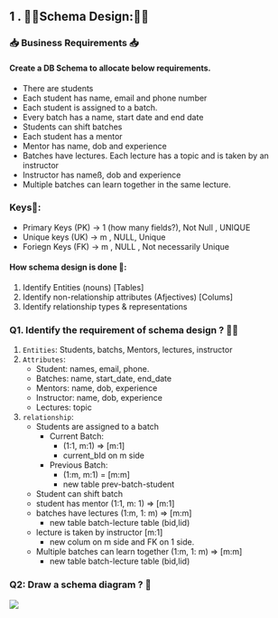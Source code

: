 ## 1 . 👨‍🎨Schema Design:👨‍🎨

### 📥 Business Requirements 📥

#### Create a DB Schema to allocate below requirements.

- There are students
- Each student has name, email and phone number
- Each student is assigned to a batch.
- Every batch has a name, start date and end date
- Students can shift batches
- Each student has a mentor
- Mentor has name, dob and experience
- Batches have lectures. Each lecture has a topic and is taken by an instructor
- Instructor has nameß, dob and experience
- Multiple batches can learn together in the same lecture.

### Keys🔑:
- Primary Keys (PK) -> 1 (how many fields?), Not Null , UNIQUE 
- Unique keys (UK) -> m , NULL, Unique 
- Foriegn Keys (FK) -> m , NULL , Not necessarily Unique

#### How schema design is done 🤠:
1. Identify Entities (nouns) [Tables]
2. Identify non-relationship attributes (Afjectives) [Colums]
3. Identify relationship types & representations


### Q1. Identify the requirement of schema design ? 🙋‍♂️
1. `Entities`: Students, batchs, Mentors, lectures, instructor
2. `Attributes`:
    - Student: names, email, phone.
    - Batches: name, start_date, end_date
    - Mentors: name, dob, experience
    - Instructor: name, dob, experience
    - Lectures: topic 
3. `relationship`:
    - Students are assigned to a batch 
        - Current Batch:
            - (1:1, m:1) => [m:1]
            - current_bId on m side
        - Previous Batch:
            - (1:m, m:1) = [m:m]
            - new table prev-batch-student
    - Student can shift batch 
    - student has mentor (1:1, m: 1) => [m:1]
    - batches have lectures (1:m, 1: m) => [m:m]
        - new table batch-lecture table (bid,lid)
    - lecture is taken by instructor [m:1]
        - new colum on m side and FK on 1 side.
    - Multiple batches can learn together (1:m, 1: m) => [m:m]
        - new table batch-lecture table (bid,lid)

### Q2: Draw a schema diagram ? 🍥

![](/learn_database/schema.png)